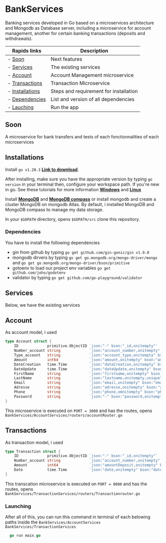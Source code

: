 # BankServices

Banking services developed in Go based on a microservices architecture and Mongodb as Database server, including a microservice for account management, another for certain banking transactions (deposits and withdrawals).

| Rapids links | Description |
| -------- | ----------- |
| - [Soon](#Soon) | Next features |
| - [Services](#Services)| The existing services |
| - [Account](#Account) | Account Management microservice |
| - [Transactions](#Transactions) | Transaction Microservice |
| - [Installations](#Installations) | Steps and requirement for installation |
| - [Dependencies](#Dependencies) | List and version of all dependencies |
| - [Lauching](#Lauching) | Run the app |

## Soon

A microservice for bank transfers and tests of each fonctionnalities of each microservices

## Installations

Install `go v1.20.3` [**Link to download**](https://go.dev/doc/install).

After installing, make sure you have the appropriate version by typing `go version` in your terminal then, configure your workspace path. If you're new in go. See these tutorials for more information [**Windows**](https://www.youtube.com/watch?v=kjr3mOPv8Sk) and [**Linux**](https://fr.techtribune.net/linux/comment-installer-golang-langage-de-programmation-go-sous-linux/484285/)

Install [**MongoDB**](https://www.mongodb.com/try/download/community) and [**MongoDB compass**](https://www.mongodb.com/try/download/compass) or install mongodb and create a cluster MongoDB on mongodb Atlas. By default, i installed MongoDB and MongoDB compass to manage my data storage.

In your `$GOPATH` directory, opens `$GOPATH/src` clone this repository.

### Dependencies

You have to install the following dependencies

* gin from github by typing `go get github.com/gin-gonic/gin v1.9.0`
* mongodb dirvers by typing `go get go.mongodb.org/mongo-driver/mongo`  and  `go get go.mongodb.org/mongo-driver/bson/primitive`
* gotoenv to load our project env variables `go get github.com/joho/godotenv`
* validator by typing `go get github.com/go-playground/validator`

## Services

Below, we have the existing services

## Account

As account model, i used
```Go
type Account struct {
	ID             primitive.ObjectID `json:"-" bson:"_id,onitempty"`
	Number_account string             `json:"account_number,onitempty" bson:"account_number,onitempty,unique"`
	Type_account   string             `json:"account_type,onitempty" bson:"account_type,onitempty"`
	Amount         int64              `json:"amount,onitempty" bson:"amount,onitempty"`
	DateCreation   time.Time          `json:"dateCreation,onitempty" bson:"dateCreation,onitempty"`
	DateUpdate     time.Time          `json:"dateUpdate,onitempty" bson:"dateUpdate,onitempty"`
	FirstName      string             `json:"firstname,onitempty" bson:"firstname,onitempty"`
	LastName       string             `json:"lastname,onitempty,unique" bson:"lastname,onitempty"`
	Email          string             `json:"email,onitempty" bson:"email,onitempty,unique"`
	Adresse        string             `json:"adresse,onitempty" bson:"adresse,onitempty,unique"`
	Phone          string             `json:"phone,omnitempty" bson:"phone,onitempty,unique"`
	Password       string             `json:"-" bson:"password,onitempty"`
}
```
This microservice is executed on `PORT = 3000` and has the routes, opens ` BankServices/AccountServices/routers/accountRouter.go`

## Transactions

As transaction model, i used
```Go
type Transaction struct {
	ID             primitive.ObjectID `json:"-" bson:"_id,onitempty"`
	Number_account string             `json:"account_number,onitempty" bson:"account_number,onitempty,unique"`
	Amount         int64              `json:"amountDeposit,onitempty" bson:"amountDeposit,onitempty"`
	Date           time.Time          `json:"date,onitempty" bson:"date,onitempty"`
}
```
This transcation microservice is executed on `PORT = 8080` and has the routes, opens `BankServices/TransactionServices/routers/Transactionrouter.go`

### Launching

After all of this, you can run this command in terminal of each belowing paths inside the `BankServices/AccountServices ` `BankServices/TransactionServices`

```Go 
  go run main.go 
``` 
